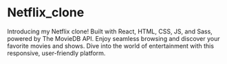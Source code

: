 # Netflix_clone
Introducing my Netflix clone! Built with React, HTML, CSS, JS, and Sass, powered by The MovieDB API. Enjoy seamless browsing and discover your favorite movies and shows. Dive into the world of entertainment with this responsive, user-friendly platform.
